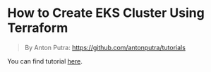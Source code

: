 # How to Create EKS Cluster Using Terraform

> By Anton Putra: https://github.com/antonputra/tutorials

 You can find tutorial [here](https://antonputra.com/terraform/how-to-create-eks-cluster-using-terraform/).

